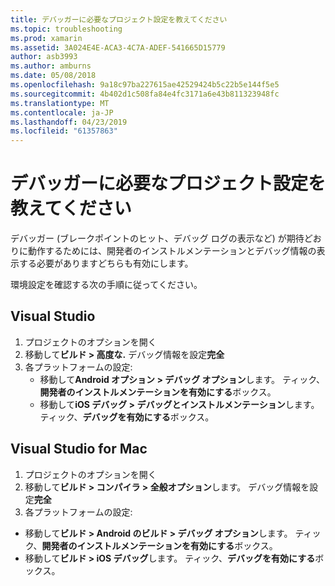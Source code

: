```yaml
---
title: デバッガーに必要なプロジェクト設定を教えてください
ms.topic: troubleshooting
ms.prod: xamarin
ms.assetid: 3A024E4E-ACA3-4C7A-ADEF-541665D15779
author: asb3993
ms.author: amburns
ms.date: 05/08/2018
ms.openlocfilehash: 9a18c97ba227615ae42529424b5c22b5e144f5e5
ms.sourcegitcommit: 4b402d1c508fa84e4fc3171a6e43b811323948fc
ms.translationtype: MT
ms.contentlocale: ja-JP
ms.lasthandoff: 04/23/2019
ms.locfileid: "61357863"
---
```

# <a name="what-project-settings-are-required-for-the-debugger"></a>デバッガーに必要なプロジェクト設定を教えてください

デバッガー (ブレークポイントのヒット、デバッグ ログの表示など) が期待どおりに動作するためには、開発者のインストルメンテーションとデバッグ情報の表示する必要がありますどちらも有効にします。

環境設定を確認する次の手順に従ってください。

## <a name="visual-studio"></a>Visual Studio
1. プロジェクトのオプションを開く
2. 移動して**ビルド > 高度な.** デバッグ情報を設定**完全**
3. 各プラットフォームの設定:
   - 移動して**Android オプション > デバッグ オプション**します。 ティック、**開発者のインストルメンテーションを有効にする**ボックス。
   - 移動して**iOS デバッグ > デバッグとインストルメンテーション**します。 ティック、**デバッグを有効にする**ボックス。

## <a name="visual-studio-for-mac"></a>Visual Studio for Mac
1. プロジェクトのオプションを開く
2. 移動して**ビルド > コンパイラ > 全般オプション**します。 デバッグ情報を設定**完全**
3. 各プラットフォームの設定:
  - 移動して**ビルド > Android のビルド > デバッグ オプション**します。 ティック、**開発者のインストルメンテーションを有効にする**ボックス。
  - 移動して**ビルド > iOS デバッグ**します。 ティック、**デバッグを有効にする**ボックス。

